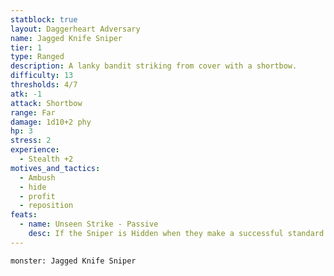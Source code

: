 ```yaml
---
statblock: true
layout: Daggerheart Adversary
name: Jagged Knife Sniper
tier: 1
type: Ranged
description: A lanky bandit striking from cover with a shortbow.
difficulty: 13
thresholds: 4/7
atk: -1
attack: Shortbow
range: Far
damage: 1d10+2 phy
hp: 3
stress: 2
experience:
  - Stealth +2
motives_and_tactics:
  - Ambush
  - hide
  - profit
  - reposition
feats:
  - name: Unseen Strike - Passive
    desc: If the Sniper is Hidden when they make a successful standard attack against a target, they deal 1d10+4 physical damage instead of their standard damage.
---
```


```statblock
monster: Jagged Knife Sniper
```